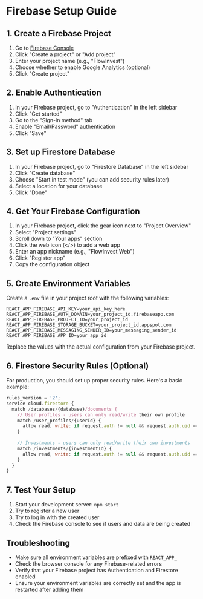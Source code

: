# Firebase Setup Guide

## 1. Create a Firebase Project

1. Go to [Firebase Console](https://console.firebase.google.com/)
2. Click "Create a project" or "Add project"
3. Enter your project name (e.g., "FlowInvest")
4. Choose whether to enable Google Analytics (optional)
5. Click "Create project"

## 2. Enable Authentication

1. In your Firebase project, go to "Authentication" in the left sidebar
2. Click "Get started"
3. Go to the "Sign-in method" tab
4. Enable "Email/Password" authentication
5. Click "Save"

## 3. Set up Firestore Database

1. In your Firebase project, go to "Firestore Database" in the left sidebar
2. Click "Create database"
3. Choose "Start in test mode" (you can add security rules later)
4. Select a location for your database
5. Click "Done"

## 4. Get Your Firebase Configuration

1. In your Firebase project, click the gear icon next to "Project Overview"
2. Select "Project settings"
3. Scroll down to "Your apps" section
4. Click the web icon (</>) to add a web app
5. Enter an app nickname (e.g., "FlowInvest Web")
6. Click "Register app"
7. Copy the configuration object

## 5. Create Environment Variables

Create a `.env` file in your project root with the following variables:

```env
REACT_APP_FIREBASE_API_KEY=your_api_key_here
REACT_APP_FIREBASE_AUTH_DOMAIN=your_project_id.firebaseapp.com
REACT_APP_FIREBASE_PROJECT_ID=your_project_id
REACT_APP_FIREBASE_STORAGE_BUCKET=your_project_id.appspot.com
REACT_APP_FIREBASE_MESSAGING_SENDER_ID=your_messaging_sender_id
REACT_APP_FIREBASE_APP_ID=your_app_id
```

Replace the values with the actual configuration from your Firebase project.

## 6. Firestore Security Rules (Optional)

For production, you should set up proper security rules. Here's a basic example:

```javascript
rules_version = '2';
service cloud.firestore {
  match /databases/{database}/documents {
    // User profiles - users can only read/write their own profile
    match /user_profiles/{userId} {
      allow read, write: if request.auth != null && request.auth.uid == userId;
    }
    
    // Investments - users can only read/write their own investments
    match /investments/{investmentId} {
      allow read, write: if request.auth != null && request.auth.uid == resource.data.userId;
    }
  }
}
```

## 7. Test Your Setup

1. Start your development server: `npm start`
2. Try to register a new user
3. Try to log in with the created user
4. Check the Firebase console to see if users and data are being created

## Troubleshooting

- Make sure all environment variables are prefixed with `REACT_APP_`
- Check the browser console for any Firebase-related errors
- Verify that your Firebase project has Authentication and Firestore enabled
- Ensure your environment variables are correctly set and the app is restarted after adding them 